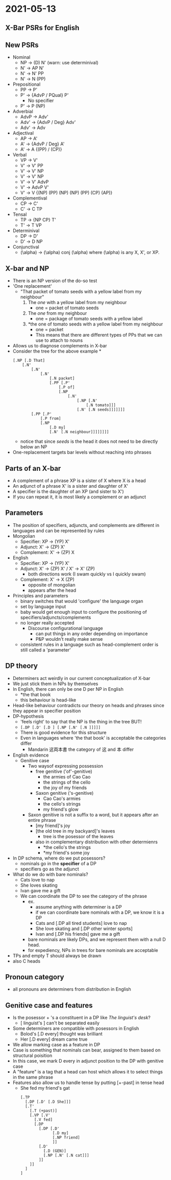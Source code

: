 # 2021-05-13

## X-Bar PSRs for English

## New PSRs
* Nominal
  * NP -> (D) N' (warn: use determinival)
  * N' -> AP N'
  * N' -> N' PP
  * N' -> N (PP)
* Prepositional
  * PP -> P'
  * P' -> {AdvP / PQual} P'
    * No specifier
  * P' -> P (NP)
* Adverbial
  * AdvP -> Adv'
  * Adv' -> {AdvP / Deg} Adv'
  * Adv' -> Adv
* Adjectival
  * AP -> A'
  * A' -> {AdvP / Deg} A'
  * A' -> A {(PP) / (CP)}
* Verbal
  * VP -> V'
  * V' -> V' PP
  * V' -> V' NP
  * V' -> V' NP
  * V' -> V' AdvP
  * V' -> AdvP V'
  * V' -> V {(NP) (PP) (NP) (NP) (PP) (CP) (AP)}
* Complementival
  * CP -> C'
  * C' -> C TP
* Tensal
  * TP -> {NP CP} T'
  * T' -> T VP
* Determinival
  * DP -> D'
  * D' -> D NP
* Conjunctival
  * \(\alpha\) -> \(\alpha\) conj \(\alpha\) where \(\alpha\) is any X, X', or XP. 

## X-bar and NP

* There is an NP version of the do-so test
* 'One replacement'
  * "That packet of tomato seeds with a yellow label from my neighbour"
    1. The *one* with a yellow label from my neighbour
       * one = packet of tomato seeds 
    2. The *one* from my neighbour
       * one = package of tomato seeds with a yellow label 
    3. *the one of tomato seeds with a yellow label from my neighbour
       * one = packet
       * This means that there are different types of PPs that we can use to attach to nouns
* Allows us to diagnose complements in X-bar
* Consider the tree for the above example
  * 
    ```
    [.NP [.D That] 
        [.N' 
            [.N' 
                [.N' 
                    [.N packet]
                    [.PP [.P' 
                        [.P of]
                        [.NP 
                            [.N' 
                                [.NP [.N'
                                    [.N tomato]]]
                                [.N' [.N seeds]]]]]]]
            [.PP [.P'
                [.P from]
                [.NP
                    [.D my]
                    [.N' [.N neighbour]]]]]]]]
    ```  
  * notice that since *seeds* is the head it does not need to be directly below an NP
* One-replacement targets bar levels without reaching into phrases
## Parts of an X-bar
* A complement of a phrase XP is a sister of X where X is a head
* An adjunct of a phrase X' is a sister and daughter of X'
* A specifier is the daughter of an XP (and sister to X')
* If you can repeat it, it is most likely a complement or an adjunct

## Parameters
* The position of specifiers, adjuncts, and complements are different in languages and can be represented by rules
* Mongolian
  * Specifier: XP -> (YP) X'
  * Adjunct: X' -> (ZP) X'
  * Complement: X' -> (ZP) X
* English
  * Specifier: XP -> (YP) X' 
  * Adjunct: X' -> (ZP) X' / X' -> X' (ZP)
    * both directions work (I swam quickly vs I quickly swam)
  * Complement: X' -> X (ZP)
    * opposite of mongolian
    * appears after the head
* Principles and parameters 
  * binary switches that would 'configure' the language organ 
  * set by language input
  * baby would get enough input to configure the positioning of specifiers/adjuncts/complements
  * no longer really accepted
    * Discourse configurational language
      * can put things in any order depending on importance
      * P&P wouldn't really make sense
  * consistent rules in a language such as head-complement order is still called a 'parameter'

## DP theory

* Determiners act weirdly in our current conceptualization of X-bar 
* We just stick them in NPs by themselves
* In English, there can only be one D per NP in English
  * *the that book
  * this behaviour is head-like
* Head-like behaviour contradicts our theory on heads and phrases since they appear in specifier position
* DP-hypothesis
  * 'feels right' to say that the NP is the thing in the tree BUT!
  * `[.DP [.D' [.D ] [.NP [.N' [.N ]]]]]`
  * There is good evidence for this structure
  * Even in languages where 'the that book' is acceptable the categories differ
    * Mandarin 这両本書 the category of 这 and 本 differ
* English evidence
  * Genitive case
    * Two waysof expressing possession
      * free genitive ('of'-genitive)
        * the armies of Cao Cao
        * the strings of the cello
        * the joy of my friends
      * Saxon genitive ('s-genitive)
        * Cao Cao's armies
        * the cello's strings
        * my friend's glow
    * Saxon genitive is not a suffix to a word, but it appears after an entire phrase
      * [my friend]'s joy
      * [the old tree in my backyard]'s leaves
        * tree is the posessor of the leaves
      * also in complementary distribution with other determienrs
        * *the cello's the strings
        * *my friend's some joy
* In DP schema, where do we put posessors?
  * nominals go in the **specifier** of a DP
  * specifiers go as the adjunct
* What do we do with bare nominals?
  * Cats love to nap
  * She loves skating
  * Ivan gave me a gift
  * We can coordinate the DP to see the category of the phrase
    * ex.
      * assume anything with determiner is a DP
      * if we can coordinate bare nominals with a DP, we know it is a DP
      * Cats and [.DP all tired students] love to nap
      * She love skating and [.DP other winter sports]
      * Ivan and [.DP his friends] gave me a gift
    * bare nominals are likely DPs, and we represent them with a null D head.
    * for expediency, NPs in trees for bare nominals are acceptable
* TPs and empty T should always be drawn
* also C heads

## Pronoun category
* all pronouns are determiners from distribution in English

## Genitive case and features
* Is the posessor + 's a constituent in a DP like *The linguist's desk*?
  * [ linguist's ] can't be separated easily 
* Some determiners are compatible with posessors in English
  * Bolod's [.D every] thought was brilliant
  * Her [.D every] dream came true
* We allow marking case as a feature in DP
* Case is something that nominals can bear, assigned to them based on structural poisition
* In this case, we mark D every in adjunct position to the DP with genitive case
* A "feature" is a tag that a head can host which allows it to select things in the same phrase
* Features also allow us to handle tense by putting [+-past] in tense head
  * She fed my friend's gat
    ```
    [.TP
      [.DP [.D' [.D She]]]
      [.T' 
        [.T (+past)]
        [.VP [.V'
          [.V fed]
          [.DP
            [.DP [.D'
                  [.D my]
                  [.NP friend]
                  ]]
            [.D'
              [.D (GEN)]
              [.NP [.N' [.N cat]]]
            ]]
        ]]
      ]
    ]
    ``` 